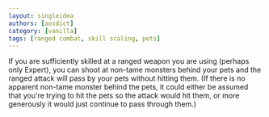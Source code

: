 ```yaml
---
layout: singleidea
authors: [aosdict]
category: [vanilla]
tags: [ranged combat, skill scaling, pets]
---
```

If you are sufficiently skilled at a ranged weapon you are using (perhaps only Expert), you can shoot at non-tame monsters behind your pets and the ranged attack will pass by your pets without hitting them. (If there is no apparent non-tame monster behind the pets, it could either be assumed that you're trying to hit the pets so the attack would hit them, or more generously it would just continue to pass through them.)
